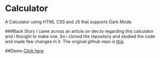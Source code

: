 # Calculator
A Calculator using HTML CSS and JS that supports Dark Mode.

###Back Story
I came across an article on dev.to regarding this calculator and i thought to make one. So i cloned the repository and studied the code and made few changes in it.
The original github repo is [this](https://github.com/Mohammad-Farmaan/JavaScript-Calculator).

##Demo 
[Click here](https://jlohani-calculator.000webhostapp.com/)
